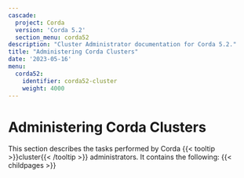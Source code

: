 ```yaml
---
cascade:
  project: Corda
  version: 'Corda 5.2'
  section_menu: corda52
description: "Cluster Administrator documentation for Corda 5.2."
title: "Administering Corda Clusters"
date: '2023-05-16'
menu:
  corda52:
    identifier: corda52-cluster
    weight: 4000
---
```

# Administering Corda Clusters

This section describes the tasks performed by Corda {{< tooltip >}}cluster{{< /tooltip >}} administrators. It contains the following:
{{< childpages >}}
